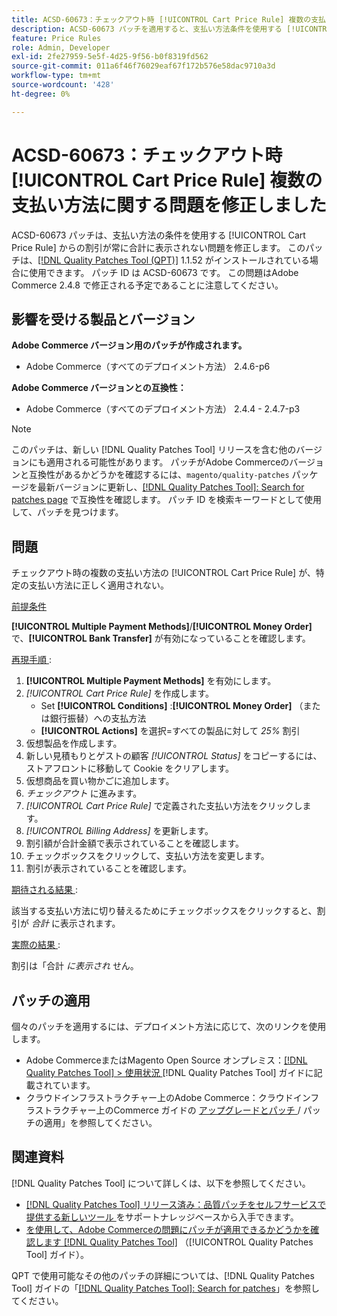 ```yaml
---
title: ACSD-60673：チェックアウト時 [!UICONTROL Cart Price Rule] 複数の支払い方法に関する問題を修正しました
description: ACSD-60673 パッチを適用すると、支払い方法条件を使用する [!UICONTROL Cart Price Rule] からの割引が合計に常に表示されるとは限らないAdobe Commerceの問題を修正できます。
feature: Price Rules
role: Admin, Developer
exl-id: 2fe27959-5e5f-4d25-9f56-b0f8319fd562
source-git-commit: 011a6f46f76029eaf67f172b576e58dac9710a3d
workflow-type: tm+mt
source-wordcount: '428'
ht-degree: 0%

---
```


# ACSD-60673：チェックアウト時 [!UICONTROL Cart Price Rule] 複数の支払い方法に関する問題を修正しました

ACSD-60673 パッチは、支払い方法の条件を使用する [!UICONTROL Cart Price Rule] からの割引が常に合計に表示されない問題を修正します。 このパッチは、[[!DNL Quality Patches Tool (QPT)]](https://experienceleague.adobe.com/en/docs/commerce-operations/tools/quality-patches-tool/quality-patches-tool-to-self-serve-quality-patches) 1.1.52 がインストールされている場合に使用できます。 パッチ ID は ACSD-60673 です。 この問題はAdobe Commerce 2.4.8 で修正される予定であることに注意してください。

## 影響を受ける製品とバージョン

**Adobe Commerce バージョン用のパッチが作成されます。**

* Adobe Commerce（すべてのデプロイメント方法） 2.4.6-p6

**Adobe Commerce バージョンとの互換性：**

* Adobe Commerce（すべてのデプロイメント方法） 2.4.4 - 2.4.7-p3

>[!NOTE]
>
>このパッチは、新しい [!DNL Quality Patches Tool] リリースを含む他のバージョンにも適用される可能性があります。 パッチがAdobe Commerceのバージョンと互換性があるかどうかを確認するには、`magento/quality-patches` パッケージを最新バージョンに更新し、[[!DNL Quality Patches Tool]: Search for patches page](https://experienceleague.adobe.com/tools/commerce-quality-patches/index.html) で互換性を確認します。 パッチ ID を検索キーワードとして使用して、パッチを見つけます。

## 問題

チェックアウト時の複数の支払い方法の [!UICONTROL Cart Price Rule] が、特定の支払い方法に正しく適用されない。

<u> 前提条件 </u>

**[!UICONTROL Multiple Payment Methods]**/**[!UICONTROL Money Order]** で、**[!UICONTROL Bank Transfer]** が有効になっていることを確認します。

<u> 再現手順 </u>:

1. **[!UICONTROL Multiple Payment Methods]** を有効にします。
1. *[!UICONTROL Cart Price Rule]* を作成します。
   * Set **[!UICONTROL Conditions]** :**[!UICONTROL Money Order]** （または銀行振替）への支払方法
   * **[!UICONTROL Actions]** を選択=すべての製品に対して *25%* 割引
1. 仮想製品を作成します。
1. 新しい見積もりとゲストの顧客 *[!UICONTROL Status]* をコピーするには、ストアフロントに移動して Cookie をクリアします。
1. 仮想商品を買い物かごに追加します。
1. *チェックアウト* に進みます。
1. *[!UICONTROL Cart Price Rule]* で定義された支払い方法をクリックします。
1. *[!UICONTROL Billing Address]* を更新します。
1. 割引額が合計金額で表示されていることを確認します。
1. チェックボックスをクリックして、支払い方法を変更します。
1. 割引が表示されていることを確認します。

<u> 期待される結果 </u>:

該当する支払い方法に切り替えるためにチェックボックスをクリックすると、割引が *合計* に表示されます。

<u> 実際の結果 </u>:

割引は「合計 *に表示され* せん。

## パッチの適用

個々のパッチを適用するには、デプロイメント方法に応じて、次のリンクを使用します。

* Adobe CommerceまたはMagento Open Source オンプレミス：[[!DNL Quality Patches Tool] > 使用状況 ](/help/tools/quality-patches-tool/usage.md) [!DNL Quality Patches Tool] ガイドに記載されています。
* クラウドインフラストラクチャー上のAdobe Commerce：クラウドインフラストラクチャー上のCommerce ガイドの [ アップグレードとパッチ ](https://experienceleague.adobe.com/docs/commerce-cloud-service/user-guide/develop/upgrade/apply-patches.html)/ パッチの適用」を参照してください。

## 関連資料

[!DNL Quality Patches Tool] について詳しくは、以下を参照してください。

* [[!DNL Quality Patches Tool]  リリース済み：品質パッチをセルフサービスで提供する新しいツール ](https://experienceleague.adobe.com/en/docs/commerce-operations/tools/quality-patches-tool/quality-patches-tool-to-self-serve-quality-patches) をサポートナレッジベースから入手できます。
* [ を使用して、Adobe Commerceの問題にパッチが適用できるかどうかを確認します  [!DNL Quality Patches Tool]](/help/tools/quality-patches-tool/patches-available-in-qpt/check-patch-for-magento-issue-with-magento-quality-patches.md) （[!UICONTROL Quality Patches Tool] ガイド）。

QPT で使用可能なその他のパッチの詳細については、[!DNL Quality Patches Tool] ガイドの「[[!DNL Quality Patches Tool]: Search for patches](https://experienceleague.adobe.com/tools/commerce-quality-patches/index.html)」を参照してください。
